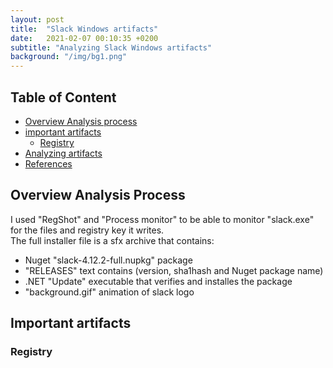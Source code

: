 ```yaml
---
layout: post
title:  "Slack Windows artifacts"
date:   2021-02-07 00:10:35 +0200
subtitle: "Analyzing Slack Windows artifacts"
background: "/img/bg1.png"
---
```


## Table of Content

* [Overview Analysis process](#technical)
* [important artifacts](#technical)
   * [Registry](#reverse-engineering-and-malware-analysis)
* [Analyzing artifacts](#technical)
* [References](#references)

## Overview Analysis Process
I used "RegShot" and "Process monitor" to be able to monitor "slack.exe" for the files and registry key it writes.   
The full installer file is a sfx archive that contains:   
- Nuget "slack-4.12.2-full.nupkg" package   
- "RELEASES" text contains (version, sha1hash and Nuget package name)   
- .NET "Update" executable that verifies and installes the package   
- "background.gif" animation of slack logo   

## Important artifacts
### Registry
